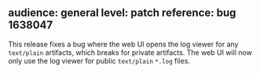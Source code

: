 audience: general
level: patch
reference: bug 1638047
---
This release fixes a bug where the web UI opens the log viewer for any `text/plain` artifacts, which breaks for private artifacts. The web UI will now only use the log viewer for public `text/plain` `*.log` files.
